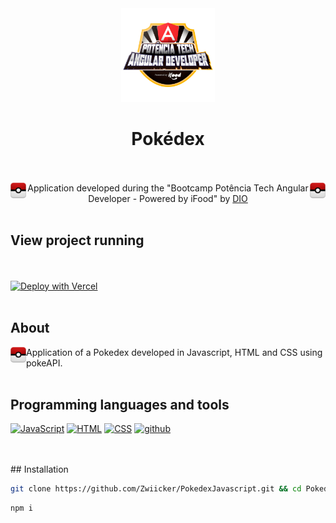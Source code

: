 <div align="center"><img align="" width="150px" src="/angular-developer.png">
  
 # Pokédex

<br /><br /><img align="left" width="25px" src="assets/images/fav.png">
  <img align="right" width="25px" src="assets/images/fav.png">
Application developed during the  "Bootcamp Potência Tech Angular Developer - Powered by iFood" by [DIO](https://web.dio.me/) <br /><br />

</div> 

##  View project running 
  
 <br /><br /> [![Deploy with Vercel](https://vercel.com/button)](https://pokedex-javascript-zwiicker.vercel.app/)<br /><br />

## About
<img align="left" width="25px" src="assets/images/fav.png">
  
Application of a Pokedex developed in Javascript, HTML and CSS using pokeAPI. <br /><br /> 
    
## Programming languages and tools

<p align="left">
   <a href="https://github.com/Zwiicker?tab=repositories&q=&type=&language=javascript&sort="><img src="https://img.shields.io/badge/JavaScript-F7DF1E?style=for-the-badge&logo=javascript&logoColor=black" alt="JavaScript"/></a>
  <a href="https://github.com/Zwiicker?tab=repositories&q=&type=&language=html&sort="><img src="https://img.shields.io/badge/HTML5-E34F26?style=for-the-badge&logo=html5&logoColor=white" alt="HTML"/></a>
   <a href="https://github.com/Zwiicker?tab=repositories&q=&type=&language=css&sort="><img src="https://img.shields.io/badge/CSS-239120?&style=for-the-badge&logo=css3&logoColor=white" alt="CSS"/></a>
  <a href="https://github.com/">
  <img src="https://img.shields.io/badge/GitHub-100000?style=for-the-badge&logo=github&logoColor=white" alt="github"/>
  </a>
</p>
<br /><br />
## Installation

```sh
git clone https://github.com/Zwiicker/PokedexJavascript.git && cd PokedexJavascript
```
```sh  
npm i
```
